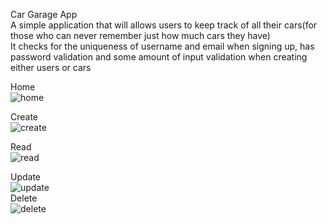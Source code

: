 Car Garage App  
A simple application that will allows users to keep track of all their cars(for those who can never remember just how much cars they have)  
It checks for the uniqueness of username and email when signing up, has password validation and some amount of input validation when creating either users or cars  

Home  
![home](https://user-images.githubusercontent.com/56775968/74567356-99cd6780-4f43-11ea-9660-75006cec1d2e.png)

Create  
![create](https://user-images.githubusercontent.com/56775968/74567547-09dbed80-4f44-11ea-9b4e-b858ddcc544f.png)



Read  
![read](https://user-images.githubusercontent.com/56775968/74567619-33951480-4f44-11ea-85c7-a008c8ea62de.png)


Update  
![update](https://user-images.githubusercontent.com/56775968/74567775-82db4500-4f44-11ea-9d36-c04ac95c74ad.png)  
Delete  
![delete](https://user-images.githubusercontent.com/56775968/74568557-401a6c80-4f46-11ea-9d6c-6c930fff8249.png)




